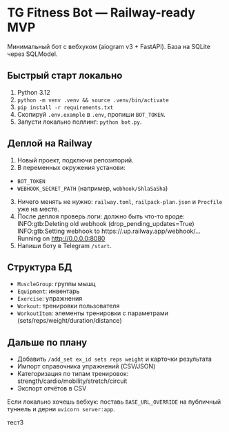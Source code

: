 # TG Fitness Bot — Railway-ready MVP


Минимальный бот с вебхуком (aiogram v3 + FastAPI). База на SQLite через SQLModel.


## Быстрый старт локально
1. Python 3.12
2. `python -m venv .venv && source .venv/bin/activate`
3. `pip install -r requirements.txt`
4. Скопируй `.env.example` в `.env`, пропиши `BOT_TOKEN`.
5. Запусти локально поллинг: `python bot.py`.


## Деплой на Railway
1. Новый проект, подключи репозиторий.
2. В переменных окружения установи:
- `BOT_TOKEN`
- `WEBHOOK_SECRET_PATH` (например, `webhook/ShlaSaSha`)
3. Ничего менять не нужно: `railway.toml`, `railpack-plan.json` и `Procfile` уже на месте.
4. После деплоя проверь логи: должно быть что-то вроде:
INFO:gtb:Deleting old webhook (drop_pending_updates=True) INFO:gtb:Setting webhook to https://.up.railway.app/webhook/... Running on http://0.0.0.0:8080
5. Напиши боту в Telegram `/start`.


## Структура БД
- `MuscleGroup`: группы мышц
- `Equipment`: инвентарь
- `Exercise`: упражнения
- `Workout`: тренировки пользователя
- `WorkoutItem`: элементы тренировки с параметрами (sets/reps/weight/duration/distance)


## Дальше по плану
- Добавить `/add_set ex_id sets reps weight` и карточки результата
- Импорт справочника упражнений (CSV/JSON)
- Категоризация по типам тренировок: strength/cardio/mobility/stretch/circuit
- Экспорт отчётов в CSV


Если локально хочешь вебхук: поставь `BASE_URL_OVERRIDE` на публичный туннель и дерни `uvicorn server:app`.


тест3
